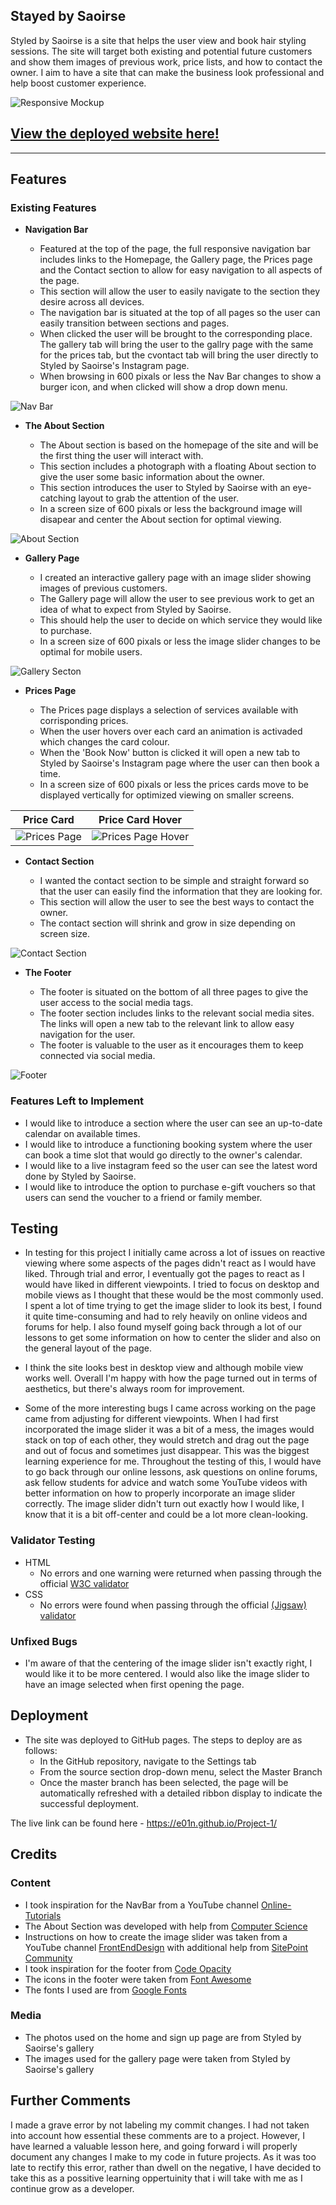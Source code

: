 ## Stayed by Saoirse 

 Styled by Saoirse is a site that helps the user view and book hair styling sessions. The site will target both existing and potential future customers and show them images of previous work, price lists, and how to contact the owner. 
 I aim to have a site that can make the business look professional and help boost customer experience.

 
![Responsive Mockup](assets/media/responsive-mockup.png)

## [View the deployed website here!](https://e01n.github.io/Project-1/)
---

## Features 


### Existing Features

- __Navigation Bar__

  - Featured at the top of the page, the full responsive navigation bar includes links to  the Homepage, the Gallery page, the Prices page and the Contact section to allow for easy navigation to all aspects of the page.
  - This section will allow the user to easily navigate to the section they desire across all devices. 
  - The navigation bar is situated at the top of all pages so the user can easily transition between sections and pages.
  - When clicked the user will be brought to the corresponding place. The gallery tab will bring the user to the gallry page with the same for the prices tab, but the cvontact tab will bring the user directly to Styled by Saoirse's Instagram page.
  - When browsing in 600 pixals or less the Nav Bar changes to show a burger icon, and when clicked will show a drop down menu.

![Nav Bar](assets/media/Nav-Bar.png)

- __The About Section__

  - The About section is based on the homepage of the site and will be the first thing the user will interact with.
  - This section includes a photograph with a floating About section to give the user some basic information about the owner. 
  - This section introduces the user to Styled by Saoirse with an eye-catching layout to grab the attention of the user.
  - In a screen size of 600 pixals or less the background image will disapear and center the About section for optimal viewing.

![About Section](assets/media/About.png)

- __Gallery Page__

  - I created an interactive gallery page with an image slider showing images of previous customers.
  - The Gallery page will allow the user to see previous work to get an idea of what to expect from Styled by Saoirse. 
  - This should help the user to decide on which service they would like to purchase. 
  - In a screen size of 600 pixals or less the image slider changes to be optimal for mobile users.

![Gallery Secton](assets/media/Gallery.png)

- __Prices Page__

  - The Prices page displays a selection of services available with corrisponding prices.
  - When the user hovers over each card an animation is activaded which changes the card colour.
  - When the 'Book Now' button is clicked it will open a new tab to Styled by Saoirse's Instagram page where the user can then book a time.
  - In a screen size of 600 pixals or less the prices cards move to be displayed vertically for optimized viewing on smaller screens.

Price Card             |  Price Card Hover
:-------------------------:|:-------------------------:
![Prices Page](assets/media/Prices.png)  |  ![Prices Page Hover](assets/media/Prices-Hover.png)

- __Contact Section__

  - I wanted the contact section to be simple and straight forward so that the user can easily find the information that they are looking for.
  - This section will allow the user to see the best ways to contact the owner. 
  - The contact section will shrink and grow in size depending on screen size.

![Contact Section](assets/media/Contact.png)

- __The Footer__ 

  - The footer is situated on the bottom of all three pages to give the user access to the social media tags.
  - The footer section includes links to the relevant social media sites. The links will open a new tab to the relevant link to allow easy navigation for the user. 
  - The footer is valuable to the user as it encourages them to keep connected via social media.

![Footer](assets/media/Footer.png)


### Features Left to Implement

- I would like to introduce a section where the user can see an up-to-date calendar on available times.
- I would like to introduce a functioning booking system where the user can book a time slot that would go directly to the owner's calendar.
- I would like to a live instagram feed so the user can see the latest word done by Styled by Saoirse.
- I would like to introduce the option to purchase e-gift vouchers so that users can send the voucher to a friend or family member.

## Testing 

- In testing for this project I initially came across a lot of issues on reactive viewing where some aspects of the pages didn't react as I would have liked. Through trial and error, I eventually got the pages to react as I would have liked in different viewpoints. 
I tried to focus on desktop and mobile views as I thought that these would be the most commonly used. 
I spent a lot of time trying to get the image slider to look its best, I found it quite time-consuming and had to rely heavily on online videos and forums for help. 
I also found myself going back through a lot of our lessons to get some information on how to center the slider and also on the general layout of the page.

- I think the site looks best in desktop view and although mobile view works well. Overall I'm happy with how the page turned out in terms of aesthetics, but there's always room for improvement.

- Some of the more interesting bugs I came across working on the page came from adjusting for different viewpoints. When I had first incorporated the image slider it was a bit of a mess, the images would stack on top of each other, they would stretch and drag out the page and out of focus and sometimes just disappear. This was the biggest learning experience for me. Throughout the testing of this, I would have to go back through our online lessons, ask questions on online forums, ask fellow students for advice and watch some YouTube videos with better information on how to properly incorporate an image slider correctly. The image slider didn't turn out exactly how I would like, I know that it is a bit off-center and could be a lot more clean-looking.


### Validator Testing 

- HTML
  - No errors and one warning were returned when passing through the official [W3C validator](https://validator.w3.org/nu/?doc=https%3A%2F%2Fe01n.github.io%2FProject-1%2F)
- CSS
  - No errors were found when passing through the official [(Jigsaw) validator](https://jigsaw.w3.org/css-validator/validator?uri=https%3A%2F%2Fe01n.github.io%2FProject-1%2F&profile=css3svg&usermedium=all&warning=1&vextwarning=&lang=en)

### Unfixed Bugs

- I'm aware of that the centering of the image slider isn't exactly right, I would like it to be more centered. I would also like the image slider to have an image selected when first opening the page.

## Deployment

- The site was deployed to GitHub pages. The steps to deploy are as follows: 
  - In the GitHub repository, navigate to the Settings tab 
  - From the source section drop-down menu, select the Master Branch
  - Once the master branch has been selected, the page will be automatically refreshed with a detailed ribbon display to indicate the successful deployment. 

The live link can be found here - https://e01n.github.io/Project-1/ 


## Credits 

### Content 

- I took inspiration for the NavBar from a YouTube channel [Online-Tutorials](https://www.youtube.com/watch?v=kEt5DCHeyJo&list=LL&index=8&t=199s&ab_channel=OnlineTutorials)
- The About Section was developed with help from [Computer Science](https://www.youtube.com/watch?v=pt26fbKaoqM&ab_channel=ComputerScience)
- Instructions on how to create the image slider was taken from a YouTube channel [FrontEndDesign](https://www.youtube.com/watch?v=yirix3tA61Q&ab_channel=FrontEndDesign) with additional help from [SitePoint Community](https://www.sitepoint.com/community/t/trying-to-prevent-an-image-slider-from-stretching-page-horizontally/383856)
- I took inspiration for the footer from [Code Opacity](https://www.youtube.com/watch?v=zdA3qZNH1vc&t=116s&ab_channel=CodeOpacity)
- The icons in the footer were taken from [Font Awesome](https://fontawesome.com/)
- The fonts I used are from [Google Fonts](https://fonts.google.com/)
### Media

- The photos used on the home and sign up page are from Styled by Saoirse's gallery 
- The images used for the gallery page were taken from Styled by Saoirse's gallery

## Further Comments

I made a grave error by not labeling my commit changes. I had not taken into account how essential these comments are to a project. However, I have learned a valuable lesson here, and going forward i will properly document any changes I make to my code in future projects. As it was too late to rectify this error, rather than dwell on the negative, I have decided to take this as a possitive learning oppertuinity that i will take with me as I continue grow as a developer.
